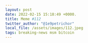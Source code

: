 ```yaml
---
layout: post
date: 2022-02-15 15:18:49 +0000.
title: Meme #112
twitter_author: "@1e9petrichor"
local_file: /assets/images/112.jpeg
tags: breaking-news msm bitcoin
---
```

